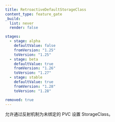 ```yaml
---
title: RetroactiveDefaultStorageClass
content_type: feature_gate
_build:
  list: never
  render: false

stages:
  - stage: alpha 
    defaultValue: false
    fromVersion: "1.25"
    toVersion: "1.25"
  - stage: beta 
    defaultValue: true
    fromVersion: "1.26"
    toVersion: "1.27"
  - stage: stable
    defaultValue: true
    fromVersion: "1.28"
    toVersion: "1.28"

removed: true
---
```


<!--
Allow assigning StorageClass to unbound PVCs retroactively.
-->
允许通过反射机制为未绑定的 PVC 设置 StorageClass。
